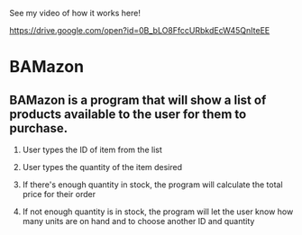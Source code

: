 
See my video of how it works here!

https://drive.google.com/open?id=0B_bLO8FfccURbkdEcW45QnIteEE

# BAMazon

## BAMazon is a program that will show a list of products available to the user for them to purchase.

1. User types the ID of item from the list

2. User types the quantity of the item desired

3. If there's enough quantity in stock, the program will calculate the total price for their order

4. If not enough quantity is in stock, the program will let the user know how many units are on hand and to choose another ID and quantity
